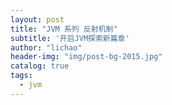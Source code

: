 ```yaml
---
layout: post
title: "JVM 系列 反射机制"
subtitle: '开启JVM探索新篇章'
author: "lichao"
header-img: "img/post-bg-2015.jpg"
catalog: true
tags:
  - jvm
---
```


<!-- > 反射(Reflection) 是 Java 程序语言的特征之一，它允许运行中的 Java 程序获取自身的信息，并且可以操作类或对象的内部属性。通过反射机制，可以在运行时访问 Java 对象的属性，方法，构造方法等。 -->

<!-- ![设计模式](/img/pattern/proxy3.jpg) -->

<!-- #### 应用场景
1. 开发通用框架 - 反射最重要的用途就是开发各种通用框架。很多框架（比如 Spring）都是配置化的（比如通过 XML 文件配置 JavaBean、Filter 等），为了保证框架的通用性，它们可能需要根据配置文件加载不同的对象或类，调用不同的方法，这个时候就必须用到反射——运行时动态加载需要加载的对象
2. 动态代理 - 在切面编程（AOP）中，需要拦截特定的方法，通常，会选择动态代理方式。这时，就需要反射技术来实现了。
3. 注解 - 注解本身仅仅是起到标记作用，它需要利用反射机制，根据注解标记去调用注解解释器，执行行为。如果没有反射机制，注解并不比注释更有用。
4. 可扩展性功能 - 应用程序可以通过使用完全限定名称创建可扩展性对象实例来使用外部的用户定义类。

#### 缺点
1. 性能开销 - 由于反射涉及动态解析的类型，因此无法执行某些 Java 虚拟机优化。因此，反射操作的性能要比非反射操作的性能要差，应该在性能敏感的应用程序中频繁调用的代码段中避免。
2. 破坏封装性 - 反射调用方法时可以忽略权限检查，因此可能会破坏封装性而导致安全问题。
3. 内部曝光 - 由于反射允许代码执行在非反射代码中非法的操作，例如访问私有字段和方法，所以反射的使用可能会导致意想不到的副作用，这可能会导致代码功能失常并可能破坏可移植性。反射代码打破了抽象，因此可能会随着平台的升级而改变行为。

## 反射机制

#### java.lang.reflect 包   
Java 中的 java.lang.reflect 包提供了反射功能。java.lang.reflect 包中的类都没有 public 构造方法。
java.lang.reflect 包的核心接口和类如下：
* Member 接口 - 反映关于单个成员(字段或方法)或构造函数的标识信息。
* Field 类 - 提供一个类的域的信息以及访问类的域的接口。
* Method 类 - 提供一个类的方法的信息以及访问类的方法的接口。
* Constructor 类 - 提供一个类的构造函数的信息以及访问类的构造函数的接口。
* Array 类 - 该类提供动态地生成和访问 JAVA 数组的方法。
* Modifier 类 - 提供了 static 方法和常量，对类和成员访问修饰符进行解码。
* Proxy 类 - 提供动态地生成代理类和类实例的静态方法。

#### 获得 Class 对象
1. 使用 Class 类的 forName 静态方法
```
package io.github.dunwu.javacore.reflect;
public class ReflectClassDemo01 {
	public static void main(String[] args) throws ClassNotFoundException {
		Class c1 = Class.forName("io.github.dunwu.javacore.reflect.ReflectClassDemo01");
		System.out.println(c1.getCanonicalName());
		Class c2 = Class.forName("[D");
		System.out.println(c2.getCanonicalName());
		Class c3 = Class.forName("[[Ljava.lang.String;");
		System.out.println(c3.getCanonicalName());
	}
}
//Output:
//io.github.dunwu.javacore.reflect.ReflectClassDemo01
//double[]
//java.lang.String[][]

```
使用类的完全限定名来反射对象的类。常见的应用场景为：在 JDBC 开发中常用此方法加载数据库驱动。

2. 直接获取某一个对象的 class
```
public class ReflectClassDemo02 {
	public static void main(String[] args) {
		Boolean b;
		// Class c = b.getClass(); // 编译错误
		Class c1 = Boolean.class;
		System.out.println(c1.getCanonicalName());
		Class c2 = java.io.PrintStream.class;
		System.out.println(c2.getCanonicalName());
		Class c3 = int[][][].class;
		System.out.println(c3.getCanonicalName());
	}
}
//Output:
//boolean
//java.io.PrintStream
//int[][][]
```
3. 调用 Object 的 getClass 方法
```
package io.github.dunwu.javacore.reflect;
import java.util.HashSet;
import java.util.Set;
public class ReflectClassDemo03 {
	enum E {
		A, B
	}
	public static void main(String[] args) {
		Class c = "foo".getClass();
		System.out.println(c.getCanonicalName());
		Class c2 = ReflectClassDemo03.E.A.getClass();
		System.out.println(c2.getCanonicalName());
		byte[] bytes = new byte[1024];
		Class c3 = bytes.getClass();
		System.out.println(c3.getCanonicalName());
		Set<String> set = new HashSet<>();
		Class c4 = set.getClass();
		System.out.println(c4.getCanonicalName());
	}
}
//Output:
//java.lang.String
//io.github.dunwu.javacore.reflect.ReflectClassDemo.E
//byte[]
//java.util.HashSet
```

#### 创建实例
通过反射来创建实例对象主要有两种方式：

* 用 Class 对象的 newInstance 方法。
* 用 Constructor 对象的 newInstance 方法。

```
public class NewInstanceDemo {
	public static void main(String[] args)
	        throws IllegalAccessException, InstantiationException, NoSuchMethodException, InvocationTargetException {
		Class<?> c1 = StringBuilder.class;
		StringBuilder sb = (StringBuilder) c1.newInstance();
		sb.append("aaa");
		System.out.println(sb.toString());
		//获取String所对应的Class对象
		Class<?> c2 = String.class;
		//获取String类带一个String参数的构造器
		Constructor constructor = c2.getConstructor(String.class);
		//根据构造器创建实例
		String str2 = (String) constructor.newInstance("bbb");
		System.out.println(str2);
	}
}
//Output:
//aaa
//bbb
```
#### Field
Class 对象提供以下方法获取对象的成员（Field）：

* getFiled - 根据名称获取公有的（public）类成员。
* getDeclaredField - 根据名称获取已声明的类成员。但不能得到其父类的类成员。
* getFields - 获取所有公有的（public）类成员。
* getDeclaredFields - 获取所有已声明的类成员。

```
public class ReflectFieldDemo {
	class FieldSpy<T> {
		public Boolean[][] b = {{false, false}, {true, true}};
		public String name = "Alice";
		public List<Integer> list;
		public T val;
	}
	public static void main(String[] args) throws NoSuchFieldException {
		Field f1 = FieldSpy.class.getField("b");
		System.out.format("Type: %s%n", f1.getType());
		Field f2 = FieldSpy.class.getField("name");
		System.out.format("Type: %s%n", f2.getType());
		Field f3 = FieldSpy.class.getField("list");
		System.out.format("Type: %s%n", f3.getType());
		Field f4 = FieldSpy.class.getField("val");
		System.out.format("Type: %s%n", f4.getType());
	}
}
//Output:
//Type: class [[Z
//Type: class java.lang.String
//Type: interface java.util.List
//Type: class java.lang.Object
```

#### Method
Class 对象提供以下方法获取对象的方法（Method）：
* getMethod - 返回类或接口的特定方法。其中第一个参数为方法名称，后面的参数为方法参数对应 Class 的对象。
* getDeclaredMethod - 返回类或接口的特定声明方法。其中第一个参数为方法名称，后面的参数为方法参数对应 Class 的对象。
* getMethods - 返回类或接口的所有 public 方法，包括其父类的 public 方法。
* getDeclaredMethods - 返回类或接口声明的所有方法，包括 public、protected、默认（包）访问和 private 方法，但不包括继承的方法。

获取一个 Method 对象后，可以用 invoke 方法来调用这个方法，invoke 方法的原型为:

```
public Object invoke(Object obj, Object... args)
        throws IllegalAccessException, IllegalArgumentException,
           InvocationTargetException
```

```
public class ReflectMethodDemo {
	public static void main(String[] args)
	        throws NoSuchMethodException, InvocationTargetException, IllegalAccessException {
		// 返回所有方法
		Method[] methods1 = System.class.getDeclaredMethods();
		System.out.println("System getDeclaredMethods 清单（数量 = " + methods1.length + "）：");
		for (Method m : methods1) {
			System.out.println(m);
		}
		// 返回所有 public 方法
		Method[] methods2 = System.class.getMethods();
		System.out.println("System getMethods 清单（数量 = " + methods2.length + "）：");
		for (Method m : methods2) {
			System.out.println(m);
		}
		// 利用 Method 的 invoke 方法调用 System.currentTimeMillis()
		Method method = System.class.getMethod("currentTimeMillis");
		System.out.println(method);
		System.out.println(method.invoke(null));
	}
}
```

#### Constructor
Class 对象提供以下方法获取对象的构造方法（Constructor）：
* getConstructor - 返回类的特定 public 构造方法。参数为方法参数对应 Class 的对象。
* getDeclaredConstructor - 返回类的特定构造方法。参数为方法参数对应 Class 的对象。
* getConstructors - 返回类的所有 public 构造方法。
* getDeclaredConstructors - 返回类的所有构造方法。
获取一个 Constructor 对象后，可以用 newInstance 方法来创建类实例。

```
public class ReflectMethodConstructorDemo {
	public static void main(String[] args)
	        throws NoSuchMethodException, IllegalAccessException, InvocationTargetException, InstantiationException {
		Constructor<?>[] constructors1 = String.class.getDeclaredConstructors();
		System.out.println("String getDeclaredConstructors 清单（数量 = " + constructors1.length + "）：");
		for (Constructor c : constructors1) {
			System.out.println(c);
		}
		Constructor<?>[] constructors2 = String.class.getConstructors();
		System.out.println("String getConstructors 清单（数量 = " + constructors2.length + "）：");
		for (Constructor c : constructors2) {
			System.out.println(c);
		}
		System.out.println("====================");
		Constructor constructor = String.class.getConstructor(String.class);
		System.out.println(constructor);
		String str = (String) constructor.newInstance("bbb");
		System.out.println(str);
	}
}
```

#### Array
数组在 Java 里是比较特殊的一种类型，它可以赋值给一个对象引用。下面我们看一看利用反射创建数组的例子：

```
public class ReflectArrayDemo {
	public static void main(String[] args) throws ClassNotFoundException {
		Class<?> cls = Class.forName("java.lang.String");
		Object array = Array.newInstance(cls, 25);
		//往数组里添加内容
		Array.set(array, 0, "Scala");
		Array.set(array, 1, "Java");
		Array.set(array, 2, "Groovy");
		Array.set(array, 3, "Scala");
		Array.set(array, 4, "Clojure");
		//获取某一项的内容
		System.out.println(Array.get(array, 3));
	}
}
//Output:
//Scala
```

其中的 Array 类为 java.lang.reflect.Array 类。我们通过 Array.newInstance 创建数组对象，它的原型是：

```
public static Object newInstance(Class<?> componentType, int length)
    throws NegativeArraySizeException {
	return newArray(componentType, length);
}
``` -->
